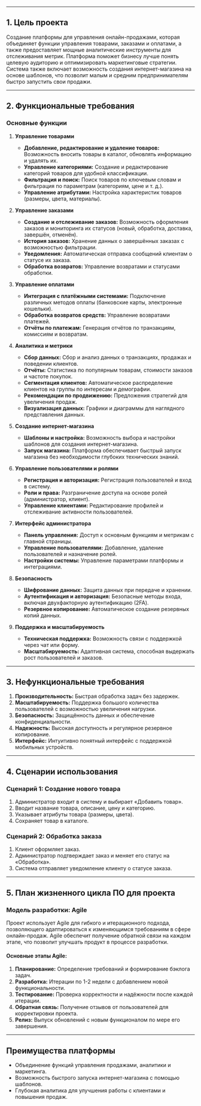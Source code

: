

---

## 1. Цель проекта

Создание платформы для управления онлайн-продажами, которая объединяет функции управления товарами, заказами и оплатами, а также предоставляет мощные аналитические инструменты для отслеживания метрик. Платформа поможет бизнесу лучше понять целевую аудиторию и оптимизировать маркетинговые стратегии. Система также включает возможность создания интернет-магазина на основе шаблонов, что позволит малым и средним предпринимателям быстро запустить свои продажи.

---

## 2. Функциональные требования

### Основные функции

1. **Управление товарами**
    
    - **Добавление, редактирование и удаление товаров:** Возможность вносить товары в каталог, обновлять информацию и удалять их.
    - **Управление категориями:** Создание и редактирование категорий товаров для удобной классификации.
    - **Фильтрация и поиск:** Поиск товаров по ключевым словам и фильтрация по параметрам (категориям, цене и т. д.).
    - **Управление атрибутами:** Настройка характеристик товаров (размеры, цвета, материалы).
2. **Управление заказами**
    
    - **Создание и отслеживание заказов:** Возможность оформления заказов и мониторинга их статусов (новый, обработка, доставка, завершён, отменён).
    - **История заказов:** Хранение данных о завершённых заказах с возможностью фильтрации.
    - **Уведомления:** Автоматическая отправка сообщений клиентам о статусе их заказа.
    - **Обработка возвратов:** Управление возвратами и статусами обработки.
3. **Управление оплатами**
    
    - **Интеграция с платёжными системами:** Подключение различных методов оплаты (банковские карты, электронные кошельки).
    - **Обработка возвратов средств:** Управление возвратами платежей.
    - **Отчёты по платежам:** Генерация отчётов по транзакциям, комиссиям и возвратам.
4. **Аналитика и метрики**
    
    - **Сбор данных:** Сбор и анализ данных о транзакциях, продажах и поведении клиентов.
    - **Отчёты:** Статистика по популярным товарам, стоимости заказов и частоте покупок.
    - **Сегментация клиентов:** Автоматическое распределение клиентов на группы по интересам и демографии.
    - **Рекомендации по продвижению:** Предложения стратегий для увеличения продаж.
    - **Визуализация данных:** Графики и диаграммы для наглядного представления данных.
5. **Создание интернет-магазина**
    
    - **Шаблоны и настройка:** Возможность выбора и настройки шаблонов для создания интернет-магазина.
    - **Запуск магазина:** Платформа обеспечивает быстрый запуск магазина без необходимости глубоких технических знаний.
6. **Управление пользователями и ролями**
    
    - **Регистрация и авторизация:** Регистрация пользователей и вход в систему.
    - **Роли и права:** Разграничение доступа на основе ролей (администратор, клиент).
    - **Управление клиентами:** Редактирование профилей и отслеживание активности пользователей.
7. **Интерфейс администратора**
    
    - **Панель управления:** Доступ к основным функциям и метрикам с главной страницы.
    - **Управление пользователями:** Добавление, удаление пользователей и назначение ролей.
    - **Настройки системы:** Управление параметрами платформы и интеграциями.
8. **Безопасность**
    
    - **Шифрование данных:** Защита данных при передаче и хранении.
    - **Аутентификация и авторизация:** Безопасные методы входа, включая двухфакторную аутентификацию (2FA).
    - **Резервное копирование:** Автоматическое создание резервных копий данных.
9. **Поддержка и масштабируемость**
    
    - **Техническая поддержка:** Возможность связи с поддержкой через чат или форму.
    - **Масштабируемость:** Адаптивная система, способная выдержать рост пользователей и заказов.

---

## 3. Нефункциональные требования

1. **Производительность:** Быстрая обработка задач без задержек.
2. **Масштабируемость:** Поддержка большого количества пользователей с возможностью увеличения нагрузки.
3. **Безопасность:** Защищённость данных и обеспечение конфиденциальности.
4. **Надежность:** Высокая доступность и регулярное резервное копирование.
5. **Интерфейс:** Интуитивно понятный интерфейс с поддержкой мобильных устройств.

---

## 4. Сценарии использования

### Сценарий 1: Создание нового товара

1. Администратор входит в систему и выбирает «Добавить товар».
2. Вводит название товара, описание, цену и категорию.
3. Указывает атрибуты товара (размеры, цвета).
4. Сохраняет товар в каталоге.

### Сценарий 2: Обработка заказа

1. Клиент оформляет заказ.
2. Администратор подтверждает заказ и меняет его статус на «Обработка».
3. Система отправляет уведомление клиенту о статусе заказа.

---

## 5. План жизненного цикла ПО для проекта

### Модель разработки: Agile

Проект использует Agile для гибкого и итерационного подхода, позволяющего адаптироваться к изменяющимся требованиям в сфере онлайн-продаж. Agile обеспечит получение обратной связи на каждом этапе, что позволит улучшать продукт в процессе разработки.

#### Основные этапы Agile:

1. **Планирование:** Определение требований и формирование бэклога задач.
2. **Разработка:** Итерации по 1-2 недели с добавлением новой функциональности.
3. **Тестирование:** Проверка корректности и надёжности после каждой итерации.
4. **Обратная связь:** Получение отзывов от пользователей для корректировки проекта.
5. **Релиз:** Выпуск обновлений с новым функционалом по мере его завершения.

---

## Преимущества платформы

- Объединение функций управления продажами, аналитики и маркетинга.
- Возможность быстрого запуска интернет-магазина с помощью шаблонов.
- Глубокая аналитика для улучшения работы с клиентами и повышения продаж.